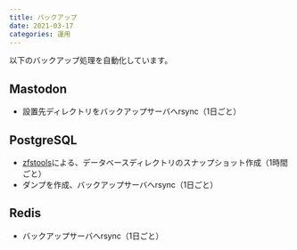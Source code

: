 ```yaml
---
title: バックアップ
date: 2021-03-17
categories: 運用
---
```


以下のバックアップ処理を自動化しています。

## Mastodon
- 設置先ディレクトリをバックアップサーバへrsync（1日ごと）

## PostgreSQL
- [zfstools](https://github.com/bdrewery/zfstools)による、データベースディレクトリのスナップショット作成（1時間ごと）
- ダンプを作成、バックアップサーバへrsync（1日ごと）

## Redis
- バックアップサーバへrsync（1日ごと）
